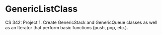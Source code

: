 # GenericListClass
CS 342: Project 1. Create GenericStack and GenericQueue classes as well as an Iterator that perform basic functions (push, pop, etc.).
